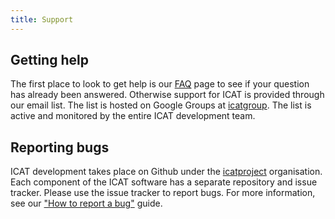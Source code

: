 ```yaml
---
title: Support
---
```


## Getting help

The first place to look to get help is our [FAQ](support/faq.md) page to see if your question has already been answered. Otherwise support for ICAT is provided through our email list. The list is hosted on Google Groups at [icatgroup](https://groups.google.com/forum/#!forum/icatgroup). The list is active and monitored by the entire ICAT development team.

## Reporting bugs

ICAT development takes place on Github under the [icatproject](https://github.com/icatproject) organisation. Each component of the ICAT software has a separate repository and issue tracker. Please use the issue tracker to report bugs. For more information, see our ["How to report a bug"](support/reporting_bugs.md) guide.

